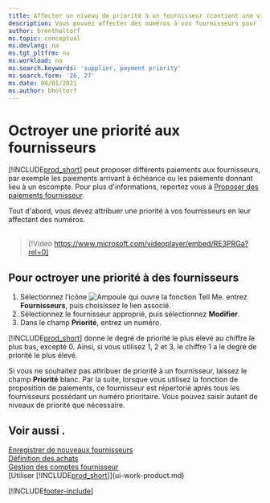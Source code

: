 ```yaml
---
title: Affecter un niveau de priorité à un fournisseur (contient une vidéo)
description: Vous pouvez affecter des numéros à vos fournisseurs pour les classer par ordre de priorité et faciliter des propositions de paiement dans Business Central.
author: brentholtorf
ms.topic: conceptual
ms.devlang: na
ms.tgt_pltfrm: na
ms.workload: na
ms.search.keywords: 'supplier, payment priority'
ms.search.form: '26, 27'
ms.date: 04/01/2021
ms.author: bholtorf
---
```

# Octroyer une priorité aux fournisseurs

[!INCLUDE[prod_short](includes/prod_short.md)] peut proposer différents paiements aux fournisseurs, par exemple les paiements arrivant à échéance ou les paiements donnant lieu à un escompte. Pour plus d'informations, reportez vous à [Proposer des paiements fournisseur](payables-how-suggest-vendor-payments.md).

Tout d'abord, vous devez attribuer une priorité à vos fournisseurs en leur affectant des numéros.
<br><br>
> [!Video https://www.microsoft.com/videoplayer/embed/RE3PRGa?rel=0]

## Pour octroyer une priorité à des fournisseurs

1. Sélectionnez l’icône ![Ampoule qui ouvre la fonction Tell Me.](media/ui-search/search_small.png "Dites-moi ce que vous voulez faire") entrez **Fournisseurs**, puis choisissez le lien associé.
2. Sélectionnez le fournisseur approprié, puis sélectionnez **Modifier**.
3. Dans le champ **Priorité**, entrez un numéro.

[!INCLUDE[prod_short](includes/prod_short.md)] donne le degré de priorité le plus élevé au chiffre le plus bas, excepté 0. Ainsi, si vous utilisez 1, 2 et 3, le chiffre 1 a le degré de priorité le plus élevé.

Si vous ne souhaitez pas attribuer de priorité à un fournisseur, laissez le champ **Priorité** blanc. Par la suite, lorsque vous utilisez la fonction de proposition de paiements, ce fournisseur est répertorié après tous les fournisseurs possédant un numéro prioritaire. Vous pouvez saisir autant de niveaux de priorité que nécessaire.

## Voir aussi .

[Enregistrer de nouveaux fournisseurs](purchasing-how-register-new-vendors.md)  
[Définition des achats](purchasing-setup-purchasing.md)  
[Gestion des comptes fournisseur](payables-manage-payables.md)  
[Utiliser [!INCLUDE[prod_short](includes/prod_short.md)]](ui-work-product.md)

[!INCLUDE[footer-include](includes/footer-banner.md)]
